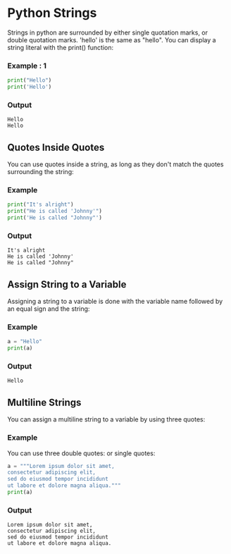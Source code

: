 # Python Strings

Strings in python are surrounded by either single quotation marks, or double quotation marks.
'hello' is the same as "hello".
You can display a string literal with the print() function:

### Example : 1
```python
print("Hello")
print('Hello')
```
### Output
```
Hello
Hello
```

##  Quotes Inside Quotes
You can use quotes inside a string, as long as they don't match the quotes surrounding the string:

 ### Example
 ```python 
print("It's alright")
print("He is called 'Johnny'")
print('He is called "Johnny"')
```
### Output
```
It's alright
He is called 'Johnny'
He is called "Johnny"
```

## Assign String to a Variable
Assigning a string to a variable is done with the variable name followed by an equal sign and the string:

### Example
```python
a = "Hello"
print(a)
```
### Output
```
Hello
```

## Multiline Strings
You can assign a multiline string to a variable by using three quotes:

### Example
You can use three double quotes: or single quotes: 
``` python
a = """Lorem ipsum dolor sit amet,
consectetur adipiscing elit,
sed do eiusmod tempor incididunt
ut labore et dolore magna aliqua."""
print(a)

```
### Output
```
Lorem ipsum dolor sit amet,
consectetur adipiscing elit,
sed do eiusmod tempor incididunt
ut labore et dolore magna aliqua.
```

